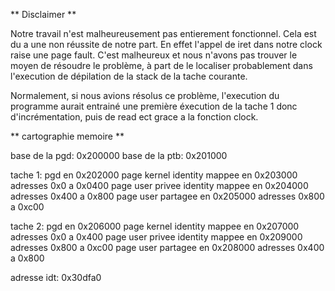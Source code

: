 ** Disclaimer **

Notre travail n'est malheureusement pas entierement fonctionnel. 
Cela est du a une non réussite de notre part.
En effet l'appel de iret dans notre clock raise une page fault. C'est malheureux et nous n'avons pas trouver le moyen de résoudre le problème, à part de le localiser probablement dans l'execution de dépilation de la stack de la tache courante. 

Normalement, si nous avions résolus ce problème, l'execution du programme aurait entrainé une première éxecution de la tache 1 donc d'incrémentation, puis de read ect grace a la fonction clock.


** cartographie memoire **

base de la pgd: 0x200000
base de la ptb: 0x201000

tache 1: pgd en 0x202000
         page kernel identity mappee en 0x203000 adresses 0x0 a 0x0400
         page user privee identity mappee en 0x204000 adresses 0x400 a 0x800
         page user partagee en 0x205000 adresses 0x800 a 0xc00

tache 2: pgd en 0x206000
         page kernel identity mappee en 0x207000 adresses 0x0 a 0x400
         page user privee identity mappee en 0x209000 adresses 0x800 a 0xc00
         page user partagee en 0x208000 adresses 0x400 a 0x800

adresse idt: 0x30dfa0


